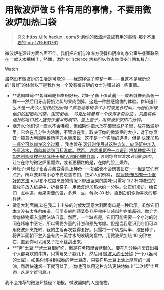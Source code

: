 # 用微波炉做 5 件有用的事情，不要用微波炉加热口袋

> 原文:[https://life hacker . com/5-用你的微波炉做些有用的事情-那个不重要的-nu-1795661761](https://lifehacker.com/5-useful-things-to-do-with-your-microwave-that-arent-nu-1795661761)

微波炉在烹饪方面名声不佳。我们把它们与冷冻方便餐和阴冷的办公室午餐室联系在一起这太糟糕了，然而，因为 ol' science 烤箱可以节省你很多时间和精力。

Watch

虽然没有微波炉的生活是可能的——我这样做了整整一年——但这不是我所说的“最好”的体验以下是我作为一个没有微波炉的女士时错过的一些事情。

*   **蒸朝鲜蓟:**朝鲜蓟吃起来很好玩。将叶子蘸上蛋黄酱——或者就像蛋黄酱一样——然后用牙齿将奶油状的果肉刮掉，这是一种触感愉悦的体验。你知道什么*不是一次令人愉快的经历吗？焦急地等待半个小时或更长时间，而他们采取他们的甜蜜时间蒸。谢天谢地， [马克比特曼有一个快得多的办法](http://lifehacker.com/cook-better-with-your-microwave-than-your-stove-375262) 。只需将你选择的呛口放入盛有少量水的碗中，盖上盖子，用微波炉加热六分钟。*
*   烧开水:他们说一壶水不会沸腾，但如果你把水放在碗里或杯子里，放在微波炉里，它会在几分钟内沸腾，不管谁在看。取决于你的微波炉的大小，对于你烹饪一顿意大利面晚餐所需的水量来说，这不是一个实际的选择，但是 [快速加热一部分可以加快这个过程](http://lifehacker.com/bring-a-pot-of-water-to-a-boil-faster-by-microwaving-ha-1732650817) 。我也曾在 [烹饪时使用过这种方法，向浴缸中加入少量沸水，帮助其达到目标温度。然而，*非常重要的一点是*到](http://lifehacker.com/tag/will-it-sous-vide) [将某种棍子(比如木制咖啡搅拌器或筷子)放入你的沸腾容器](http://lifehacker.com/prevent-super-heated-exploding-water-in-a-microwave-wi-1377512762) ，否则你会冒着水过热的风险，让它在你的微波炉里爆炸，或者更糟糕的是，在你的脸上爆炸。
*   烤松子:烤松子让香蒜酱变得真正神奇——奶酪也不会伤害到它——但是它们有点贵，所以要非常小心不要烧焦它们。正如人们所料， [阿尔顿·布朗有一个很好的方法](http://lifehacker.com/toast-pine-nuts-in-your-microwave-using-alton-browns-me-1717995137) 可以在不过度烹饪的情况下带出坚果的美味:只需将 1/2 杯冲洗过的盐松子放入纸袋中，折叠袋子，用微波炉加热大约一分钟。让它们冷却，给它们一点味道，如果需要的话，多煮一些，每次 30 秒，直到它们像你喜欢的那样烤。
*   做意大利面南瓜:在我二十出头的时候发现意大利面南瓜是一种启示。虽然它们本身没有太多的味道，但面条般的蔬菜条几乎是任何酱料的完美基础，你会为增加植物摄入量而沾沾自喜。然而，一个缺点是，它们可能需要一个小时的时间在烤箱中烹饪，所以需要少量的计划和预先考虑。但是当我意识到它们可以用微波炉烹饪时，我的生活再次变得更好。只需将一个切成两半，挖出种子，将两半面朝下放入盛有约一英寸水的玻璃烤盘中。用微波炉加热 10 分钟左右，直到你可以用叉子把小丝刮出来。
*   **“烤”土豆:**烤土豆很好吃，但是在烤箱里会烤很久。要在几分钟内烹饪出每个人都喜欢的牛排，只需用叉子戳几下，然后用 [微波大约七分钟](http://lifehacker.com/bake-potatoes-in-a-slow-cooker-or-microwave-5902056) (一个八盎司的土豆)。如果你想得到松脆的烤土豆皮，只要在热土豆上涂上厚厚的一层油，然后快速烤一下就可以了。(你也可以用这种方法更快地做出“二次烤”土豆*和*，这是个好消息。)

我不会推荐的微波炉捷径？培根。微波熏肉的人是怪物。